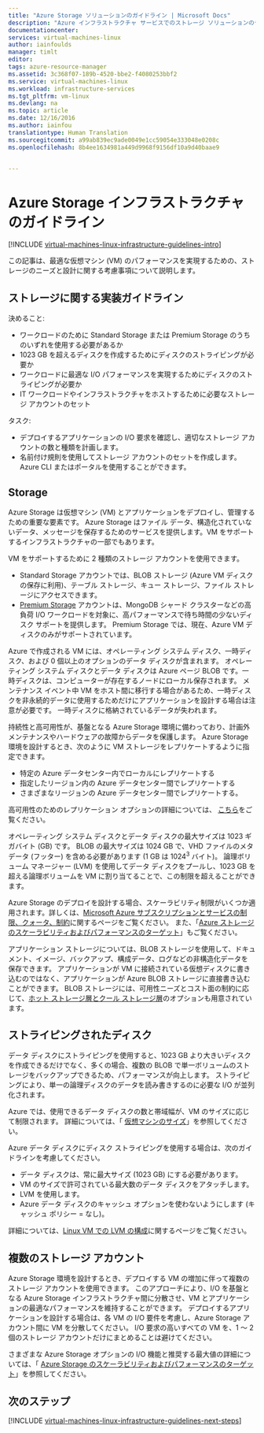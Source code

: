 ```yaml
---
title: "Azure Storage ソリューションのガイドライン | Microsoft Docs"
description: "Azure インフラストラクチャ サービスでのストレージ ソリューションのデプロイに関する主要な設計と実装のガイドラインについて説明します。"
documentationcenter: 
services: virtual-machines-linux
author: iainfoulds
manager: timlt
editor: 
tags: azure-resource-manager
ms.assetid: 3c368f07-189b-4520-bbe2-f4080253bbf2
ms.service: virtual-machines-linux
ms.workload: infrastructure-services
ms.tgt_pltfrm: vm-linux
ms.devlang: na
ms.topic: article
ms.date: 12/16/2016
ms.author: iainfou
translationtype: Human Translation
ms.sourcegitcommit: a99ab839ec9ade0049e1cc59054e333048e0208c
ms.openlocfilehash: 8b4ee1634981a449d9968f9156df10a9d40baae9


---
```

# <a name="azure-storage-infrastructure-guidelines"></a>Azure Storage インフラストラクチャのガイドライン
[!INCLUDE [virtual-machines-linux-infrastructure-guidelines-intro](../../includes/virtual-machines-linux-infrastructure-guidelines-intro.md)]

この記事は、最適な仮想マシン (VM) のパフォーマンスを実現するための、ストレージのニーズと設計に関する考慮事項について説明します。

## <a name="implementation-guidelines-for-storage"></a>ストレージに関する実装ガイドライン
決めること:

* ワークロードのために Standard Storage または Premium Storage のうちのいずれを使用する必要があるか
* 1023 GB を超えるディスクを作成するためにディスクのストライピングが必要か
* ワークロードに最適な I/O パフォーマンスを実現するためにディスクのストライピングが必要か
* IT ワークロードやインフラストラクチャをホストするために必要なストレージ アカウントのセット

タスク:

* デプロイするアプリケーションの I/O 要求を確認し、適切なストレージ アカウントの数と種類を計画します。
* 名前付け規則を使用してストレージ アカウントのセットを作成します。 Azure CLI またはポータルを使用することができます。

## <a name="storage"></a>Storage
Azure Storage は仮想マシン (VM) とアプリケーションをデプロイし、管理するための重要な要素です。 Azure Storage はファイル データ、構造化されていないデータ、メッセージを保存するためのサービスを提供します。VM をサポートするインフラストラクチャの一部でもあります。

VM をサポートするために 2 種類のストレージ アカウントを使用できます。

* Standard Storage アカウントでは、BLOB ストレージ (Azure VM ディスクの保存に利用)、テーブル ストレージ、キュー ストレージ、ファイル ストレージにアクセスできます。
* [Premium Storage](../storage/storage-premium-storage.md) アカウントは、MongoDB シャード クラスターなどの高負荷 I/O ワークロードを対象に、高パフォーマンスで待ち時間の少ないディスク サポートを提供します。 Premium Storage では、現在、Azure VM ディスクのみがサポートされています。

Azure で作成される VM には、オペレーティング システム ディスク、一時ディスク、および 0 個以上のオプションのデータ ディスクが含まれます。 オペレーティング システム ディスクとデータ ディスクは Azure ページ BLOB です。一時ディスクは、コンピューターが存在するノードにローカル保存されます。 メンテナンス イベント中 VM をホスト間に移行する場合があるため、一時ディスクを非永続的データに使用するためだけにアプリケーションを設計する場合は注意が必要です。 一時ディスクに格納されているデータが失われます。

持続性と高可用性が、基盤となる Azure Storage 環境に備わっており、計画外メンテナンスやハードウェアの故障からデータを保護します。 Azure Storage 環境を設計するとき、次のように VM ストレージをレプリケートするように指定できます。

* 特定の Azure データセンター内でローカルにレプリケートする
* 指定したリージョン内の Azure データセンター間でレプリケートする
* さまざまなリージョンの Azure データセンター間でレプリケートする。

高可用性のためのレプリケーション オプションの詳細については、 [こちら](../storage/storage-introduction.md#replication-for-durability-and-high-availability)をご覧ください。

オペレーティング システム ディスクとデータ ディスクの最大サイズは 1023 ギガバイト (GB) です。 BLOB の最大サイズは 1024 GB で、VHD ファイルのメタデータ (フッター) を含める必要があります (1 GB は 1024<sup>3</sup> バイト)。 論理ボリューム マネージャー (LVM) を使用してデータ ディスクをプールし、1023 GB を超える論理ボリュームを VM に割り当てることで、この制限を超えることができます。

Azure Storage のデプロイを設計する場合、スケーラビリティ制限がいくつか適用されます。詳しくは、[Microsoft Azure サブスクリプションとサービスの制限、クォータ、制約](../azure-subscription-service-limits.md#storage-limits)に関するページをご覧ください。 また、「[Azure ストレージのスケーラビリティおよびパフォーマンスのターゲット](../storage/storage-scalability-targets.md)」もご覧ください。

アプリケーション ストレージについては、BLOB ストレージを使用して、ドキュメント、イメージ、バックアップ、構成データ、ログなどの非構造化データを 保存できます。 アプリケーションが VM に接続されている仮想ディスクに書き込むのではなく、アプリケーションが Azure BLOB ストレージに直接書き込むことができます。 BLOB ストレージには、可用性ニーズとコスト面の制約に応じて、[ホット ストレージ層とクール ストレージ層](../storage/storage-blob-storage-tiers.md)のオプションも用意されています。

## <a name="striped-disks"></a>ストライピングされたディスク
データ ディスクにストライピングを使用すると、1023 GB より大きいディスクを作成できるだけでなく、多くの場合、複数の BLOB で単一ボリュームのストレージをバックアップできるため、パフォーマンスが向上します。 ストライピングにより、単一の論理ディスクのデータを読み書きするのに必要な I/O が並列化されます。

Azure では、使用できるデータ ディスクの数と帯域幅が、VM のサイズに応じて制限されます。 詳細については、「 [仮想マシンのサイズ](virtual-machines-linux-sizes.md?toc=%2fazure%2fvirtual-machines%2flinux%2ftoc.json)」を参照してください。

Azure データ ディスクにディスク ストライピングを使用する場合は、次のガイドラインを考慮してください。

* データ ディスクは、常に最大サイズ (1023 GB) にする必要があります。
* VM のサイズで許可されている最大数のデータ ディスクをアタッチします。
* LVM を使用します。
* Azure データ ディスクのキャッシュ オプションを使わないようにします (キャッシュ ポリシー = なし)。

詳細については、[Linux VM での LVM の構成](virtual-machines-linux-configure-lvm.md?toc=%2fazure%2fvirtual-machines%2flinux%2ftoc.json)に関するページをご覧ください。

## <a name="multiple-storage-accounts"></a>複数のストレージ アカウント
Azure Storage 環境を設計するとき、デプロイする VM の増加に伴って複数のストレージ アカウントを使用できます。 このアプローチにより、I/O を基盤となる Azure Storage インフラストラクチャ間に分散させ、VM とアプリケーションの最適なパフォーマンスを維持することができます。 デプロイするアプリケーションを設計する場合は、各 VM の I/O 要件を考慮し、Azure Storage アカウント間に VM を分散してください。 I/O 要求の高いすべての VM を、1 ～ 2 個のストレージ アカウントだけにまとめることは避けてください。

さまざまな Azure Storage オプションの I/O 機能と推奨する最大値の詳細については、「 [Azure Storage のスケーラビリティおよびパフォーマンスのターゲット](../storage/storage-scalability-targets.md)」を参照してください。

## <a name="next-steps"></a>次のステップ
[!INCLUDE [virtual-machines-linux-infrastructure-guidelines-next-steps](../../includes/virtual-machines-linux-infrastructure-guidelines-next-steps.md)]




<!--HONumber=Dec16_HO3-->


